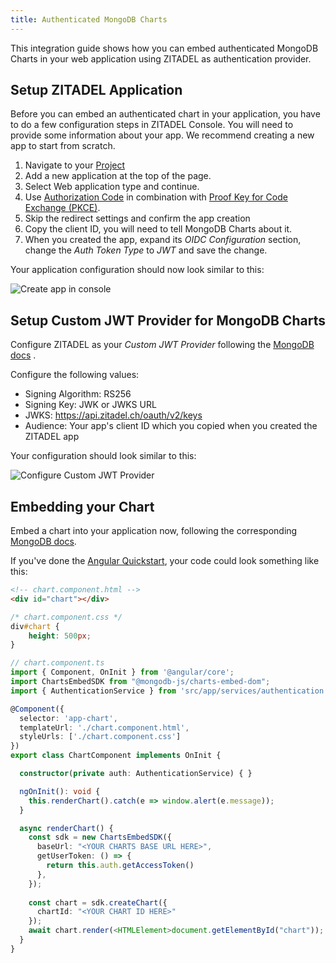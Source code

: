 ```yaml
---
title: Authenticated MongoDB Charts
---
```


This integration guide shows how you can embed authenticated MongoDB Charts in your web application using ZITADEL as authentication provider.

## Setup ZITADEL Application

Before you can embed an authenticated chart in your application, you have to do a few configuration steps in ZITADEL Console.
You will need to provide some information about your app. We recommend creating a new app to start from scratch.

1. Navigate to your [Project](https://console.zitadel.ch/projects)
1. Add a new application at the top of the page.
1. Select Web application type and continue.
1. Use [Authorization Code](../../apis/openidoauth/grant-types#authorization-code) in combination with [Proof Key for Code Exchange (PKCE)](../../apis/openidoauth/grant-types#proof-key-for-code-exchange).
1. Skip the redirect settings and confirm the app creation
1. Copy the client ID, you will need to tell MongoDB Charts about it.
1. When you created the app, expand its _OIDC Configuration_ section, change the _Auth Token Type_ to _JWT_ and save the change.

Your application configuration should now look similar to this:

![Create app in console](/img/integrations/mongodb-charts-app-create-light.png)

## Setup Custom JWT Provider for MongoDB Charts

Configure ZITADEL as your _Custom JWT Provider_ following the [MongoDB docs](https://docs.mongodb.com/charts/configure-auth-providers/) .

Configure the following values:
- Signing Algorithm: RS256
- Signing Key: JWK or JWKS URL
- JWKS: https://api.zitadel.ch/oauth/v2/keys
- Audience: Your app's client ID which you copied when you created the ZITADEL app

Your configuration should look similar to this:

![Configure Custom JWT Provider](/img/integrations/mongodb-charts-auth-provider-light.png)

## Embedding your Chart

Embed a chart into your application now, following the corresponding [MongoDB docs](https://docs.mongodb.com/charts/saas/embed-chart-jwt-auth/).

If you've done the [Angular Quickstart](../../examples/login/angular.md), your code could look something like this:

```html
<!-- chart.component.html -->
<div id="chart"></div>
```

```css
/* chart.component.css */
div#chart {
    height: 500px;    
}
```

```ts
// chart.component.ts
import { Component, OnInit } from '@angular/core';
import ChartsEmbedSDK from "@mongodb-js/charts-embed-dom";
import { AuthenticationService } from 'src/app/services/authentication.service';

@Component({
  selector: 'app-chart',
  templateUrl: './chart.component.html',
  styleUrls: ['./chart.component.css']
})
export class ChartComponent implements OnInit {

  constructor(private auth: AuthenticationService) { }

  ngOnInit(): void {
    this.renderChart().catch(e => window.alert(e.message));    
  }

  async renderChart() {
    const sdk = new ChartsEmbedSDK({
      baseUrl: "<YOUR CHARTS BASE URL HERE>",
      getUserToken: () => {
        return this.auth.getAccessToken()
      },
    });
  
    const chart = sdk.createChart({
      chartId: "<YOUR CHART ID HERE>"
    });
    await chart.render(<HTMLElement>document.getElementById("chart"));
  }  
}
```
